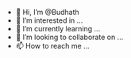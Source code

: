 - 👋 Hi, I’m @Budhath
- 👀 I’m interested in ...
- 🌱 I’m currently learning ...
- 💞️ I’m looking to collaborate on ...
- 📫 How to reach me ...

<!---
Budhath/Budhath is a ✨ special ✨ repository because its `README.md` (this file) appears on your GitHub profile.
You can click the Preview link to take a look at your changes.
--->
